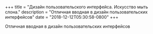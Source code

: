 
+++
title = "Дизайн пользовательского интерфейса. Искусство мыть слона."
description = "Отличная вводная в дизайн пользовательских интерфейсов"
date = "2018-12-12T05:30:58-0800"
+++

Отличная вводная в дизайн пользовательских интерфейсов
